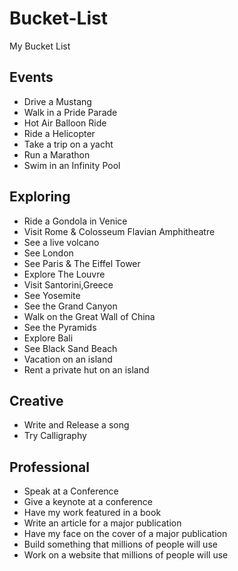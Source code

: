 Bucket-List
===========

My Bucket List

  <h2>Events</h2>
  <ul>
    <li>Drive a Mustang</li>
    <li class="complete">Walk in a Pride Parade</li>
    <li>Hot Air Balloon Ride</li>
    <li>Ride a Helicopter</li>
    <li>Take a trip on a yacht</li>
    <li>Run a Marathon</li>
    <li>Swim in an Infinity Pool</li>
  </ul>
   
  <h2>Exploring</h2>
  <ul>
    <li>Ride a Gondola in Venice</li>
    <li>Visit Rome &amp; Colosseum Flavian Amphitheatre</li>
    <li>See a live volcano</li>
    <li>See London</li>
    <li>See Paris &amp; The Eiffel Tower</li>
    <li>Explore The Louvre</li>
    <li>Visit Santorini,Greece</li>
    <li>See Yosemite</li>
    <li>See the Grand Canyon</li>
    <li>Walk on the Great Wall of China</li>
    <li>See the Pyramids</li>
    <li>Explore Bali</li>
    <li>See Black Sand Beach</li>
    <li>Vacation on an island</li>
    <li>Rent a private hut on an island</li>
  </ul>
   
  <h2>Creative</h2>
  <ul>
    <li>Write and Release a song</li>
    <li>Try Calligraphy</li>
  </ul>

  <h2>Professional</h2>
  <ul>
  <li>Speak at a Conference</li>
  <li>Give a keynote at a conference</li>
  <li>Have my work featured in a book</li>
  <li>Write an article for a major publication</li>
  <li>Have my face on the cover of a major publication</li>
  <li>Build something that millions of people will use</li>
  <li>Work on a website that millions of people will use</li>
</ul>
